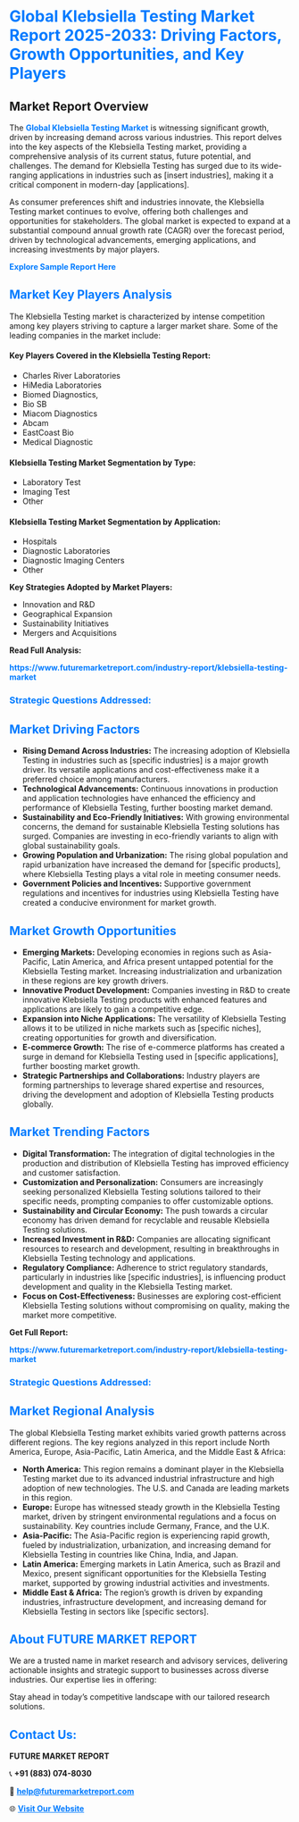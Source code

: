 <h1 style="color: #007BFF;">Global Klebsiella Testing Market Report 2025-2033: Driving Factors, Growth Opportunities, and Key Players</h1>

<section id="overview">
<h2>Market Report Overview</h2>
<p>The <a href="https://www.futuremarketreport.com/industry-report/klebsiella-testing-market" style="color: #007BFF; text-decoration: none;"><strong>Global Klebsiella Testing Market</strong></a> is witnessing significant growth, driven by increasing demand across various industries. This report delves into the key aspects of the Klebsiella Testing market, providing a comprehensive analysis of its current status, future potential, and challenges. The demand for Klebsiella Testing has surged due to its wide-ranging applications in industries such as [insert industries], making it a critical component in modern-day [applications].</p>
<p>As consumer preferences shift and industries innovate, the Klebsiella Testing market continues to evolve, offering both challenges and opportunities for stakeholders. The global market is expected to expand at a substantial compound annual growth rate (CAGR) over the forecast period, driven by technological advancements, emerging applications, and increasing investments by major players.</p>
</section>

<section id="overview">
<p><a href="https://www.futuremarketreport.com/request-sample/reportId=46643" style="color: #007BFF; text-decoration: none;"><strong>Explore Sample Report Here</strong></a></p>
</section>

<section id="key-players">
<h2 style="color: #007BFF;">Market Key Players Analysis</h2>
<p>The Klebsiella Testing market is characterized by intense competition among key players striving to capture a larger market share. Some of the leading companies in the market include:</p>
<h4>Key Players Covered in the Klebsiella Testing Report:</h4>
<ul><li>Charles River Laboratories</li><li>HiMedia Laboratories</li><li>Biomed Diagnostics,</li><li>Bio SB</li><li>Miacom Diagnostics</li><li>Abcam</li><li>EastCoast Bio</li><li>Medical Diagnostic</li></ul>
<h4>Klebsiella Testing Market Segmentation by Type:</h4>
<ul><li>Laboratory Test</li><li>Imaging Test</li><li>Other</li></ul>

<h4>Klebsiella Testing Market Segmentation by Application:</h4>
<ul><li>Hospitals</li><li>Diagnostic Laboratories</li><li>Diagnostic Imaging Centers</li><li>Other</li></ul>
<p><strong>Key Strategies Adopted by Market Players:</strong></p>
<ul>
<li>Innovation and R&D</li>
<li>Geographical Expansion</li>
<li>Sustainability Initiatives</li>
<li>Mergers and Acquisitions</li>
</ul>
</section>

<section>
<p><strong>Read Full Analysis: </strong></p><a href="https://www.futuremarketreport.com/industry-report/klebsiella-testing-market" style="color: #007BFF; text-decoration: none;"><strong>https://www.futuremarketreport.com/industry-report/klebsiella-testing-market</strong></a>
<h3 style="color: #007BFF;">Strategic Questions Addressed:</h3>
</section>

<section id="driving-factors">
<h2 style="color: #007BFF;">Market Driving Factors</h2>
<ul>
<li><strong>Rising Demand Across Industries:</strong> The increasing adoption of Klebsiella Testing in industries such as [specific industries] is a major growth driver. Its versatile applications and cost-effectiveness make it a preferred choice among manufacturers.</li>
<li><strong>Technological Advancements:</strong> Continuous innovations in production and application technologies have enhanced the efficiency and performance of Klebsiella Testing, further boosting market demand.</li>
<li><strong>Sustainability and Eco-Friendly Initiatives:</strong> With growing environmental concerns, the demand for sustainable Klebsiella Testing solutions has surged. Companies are investing in eco-friendly variants to align with global sustainability goals.</li>
<li><strong>Growing Population and Urbanization:</strong> The rising global population and rapid urbanization have increased the demand for [specific products], where Klebsiella Testing plays a vital role in meeting consumer needs.</li>
<li><strong>Government Policies and Incentives:</strong> Supportive government regulations and incentives for industries using Klebsiella Testing have created a conducive environment for market growth.</li>
</ul>
</section>

<section id="growth-opportunities">
<h2 style="color: #007BFF;">Market Growth Opportunities</h2>
<ul>
<li><strong>Emerging Markets:</strong> Developing economies in regions such as Asia-Pacific, Latin America, and Africa present untapped potential for the Klebsiella Testing market. Increasing industrialization and urbanization in these regions are key growth drivers.</li>
<li><strong>Innovative Product Development:</strong> Companies investing in R&D to create innovative Klebsiella Testing products with enhanced features and applications are likely to gain a competitive edge.</li>
<li><strong>Expansion into Niche Applications:</strong> The versatility of Klebsiella Testing allows it to be utilized in niche markets such as [specific niches], creating opportunities for growth and diversification.</li>
<li><strong>E-commerce Growth:</strong> The rise of e-commerce platforms has created a surge in demand for Klebsiella Testing used in [specific applications], further boosting market growth.</li>
<li><strong>Strategic Partnerships and Collaborations:</strong> Industry players are forming partnerships to leverage shared expertise and resources, driving the development and adoption of Klebsiella Testing products globally.</li>
</ul>
</section>

<section id="trending-factors">
<h2 style="color: #007BFF;">Market Trending Factors</h2>
<ul>
<li><strong>Digital Transformation:</strong> The integration of digital technologies in the production and distribution of Klebsiella Testing has improved efficiency and customer satisfaction.</li>
<li><strong>Customization and Personalization:</strong> Consumers are increasingly seeking personalized Klebsiella Testing solutions tailored to their specific needs, prompting companies to offer customizable options.</li>
<li><strong>Sustainability and Circular Economy:</strong> The push towards a circular economy has driven demand for recyclable and reusable Klebsiella Testing solutions.</li>
<li><strong>Increased Investment in R&D:</strong> Companies are allocating significant resources to research and development, resulting in breakthroughs in Klebsiella Testing technology and applications.</li>
<li><strong>Regulatory Compliance:</strong> Adherence to strict regulatory standards, particularly in industries like [specific industries], is influencing product development and quality in the Klebsiella Testing market.</li>
<li><strong>Focus on Cost-Effectiveness:</strong> Businesses are exploring cost-efficient Klebsiella Testing solutions without compromising on quality, making the market more competitive.</li>
</ul>
</section>

<section>
<p><strong>Get Full Report: </strong></p><a href="https://www.futuremarketreport.com/industry-report/klebsiella-testing-market" style="color: #007BFF; text-decoration: none;"><strong>https://www.futuremarketreport.com/industry-report/klebsiella-testing-market</strong></a>
<h3 style="color: #007BFF;">Strategic Questions Addressed:</h3>
</section>


<section id="regional-analysis">
<h2 style="color: #007BFF;">Market Regional Analysis</h2>
<p>The global Klebsiella Testing market exhibits varied growth patterns across different regions. The key regions analyzed in this report include North America, Europe, Asia-Pacific, Latin America, and the Middle East & Africa:</p>
<ul>
<li><strong>North America:</strong> This region remains a dominant player in the Klebsiella Testing market due to its advanced industrial infrastructure and high adoption of new technologies. The U.S. and Canada are leading markets in this region.</li>
<li><strong>Europe:</strong> Europe has witnessed steady growth in the Klebsiella Testing market, driven by stringent environmental regulations and a focus on sustainability. Key countries include Germany, France, and the U.K.</li>
<li><strong>Asia-Pacific:</strong> The Asia-Pacific region is experiencing rapid growth, fueled by industrialization, urbanization, and increasing demand for Klebsiella Testing in countries like China, India, and Japan.</li>
<li><strong>Latin America:</strong> Emerging markets in Latin America, such as Brazil and Mexico, present significant opportunities for the Klebsiella Testing market, supported by growing industrial activities and investments.</li>
<li><strong>Middle East & Africa:</strong> The region’s growth is driven by expanding industries, infrastructure development, and increasing demand for Klebsiella Testing in sectors like [specific sectors].</li>
</ul>
</section>

<footer>
<h2 style="color: #007BFF;">About FUTURE MARKET REPORT</h2>
<p>We are a trusted name in market research and advisory services, delivering actionable insights and strategic support to businesses across diverse industries. Our expertise lies in offering:</p>

<p>Stay ahead in today’s competitive landscape with our tailored research solutions.</p>

<h2 style="color: #007BFF;">Contact Us:</h2>
<p><strong>FUTURE MARKET REPORT</strong></p>
<p>📞 <strong>+91 (883) 074-8030</strong></p>
<p>📧 <strong><a href="mailto:help@futuremarketreport.com" style="color: #007BFF;">help@futuremarketreport.com</a></strong></p>
<p>🌐 <strong><a href="https://www.futuremarketreport.com/" style="color: #007BFF;">Visit Our Website</a></strong></p>
</footer>